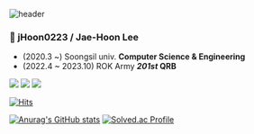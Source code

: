 ![header](https://capsule-render.vercel.app/api?type=Waving&color=3498DB&height=190&text=jHoon0223&fontSize=60&fontColor=F0F3F4&fontAlign=70&animation=twinkling)

### 👋 jHoon0223 / Jae-Hoon Lee

* (2020.3 ~) Soongsil univ. **Computer Science & Engineering**
* (2022.4 ~ 2023.10) ROK Army ***201st* QRB**

<img src="https://img.shields.io/badge/c-#A8B9CC?style=flat&logo=C&logoColor=white"/>
<img src="https://img.shields.io/badge/cplusplus-#00599C?style=flat&logo=Cpp&logoColor=white"/>
<img src="https://img.shields.io/badge/c-#A8B9CC?style=flat&logo=C&logoColor=white"/>

[![Hits](https://hits.seeyoufarm.com/api/count/incr/badge.svg?url=https%3A%2F%2Fgithub.com%2FjHoon0223&count_bg=%233D3D42&title_bg=%2325252B&icon=visualstudiocode.svg&icon_color=%230066B8&title=hits&edge_flat=true)](https://hits.seeyoufarm.com)

[![Anurag's GitHub stats](https://github-readme-stats.vercel.app/api?username=jHoon0223&show_icons=true&hide=prs&hide_border=true&border_radius=0&bg_color=2c2c32&title_color=0066b8&icon_color=0066b8&text_color=ffffff)](https://github.com/anuraghazra/github-readme-stats)
[![Solved.ac Profile](http://mazassumnida.wtf/api/v2/generate_badge?boj=201sabde)](https://solved.ac/201sabde/)

<!-- [![Top Langs](https://github-readme-stats.vercel.app/api/top-langs/?username=jHoon0223&layout=compact&hide_border=true&border_radius=0&bg_color=2c2c32&title_color=0066b8&text_color=ffffff&hide=javascript,scss,css)](https://github.com/anuraghazra/github-readme-stats) -->

<!--
**jHoon0223/jHoon0223** is a ✨ _special_ ✨ repository because its `README.md` (this file) appears on your GitHub profile.

Here are some ideas to get you started:

- 🔭 I’m currently working on ...
- 🌱 I’m currently learning ...
- 👯 I’m looking to collaborate on ...
- 🤔 I’m looking for help with ...
- 💬 Ask me about ...
- 📫 How to reach me: ...
- 😄 Pronouns: ...
- ⚡ Fun fact: ...
-->
